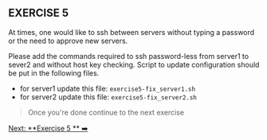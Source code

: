 ## EXERCISE 5

At times, one would like to ssh between servers without typing a password or the need to approve new servers.

Please add the commands required to ssh password-less from server1 to sever2 and without host key checking.
Script to update configuration should be put in the following files.
* for server1 update this file: `exercise5-fix_server1.sh`
* for server2 update this file: `exercise5-fix_server2.sh`


> Once you're done continue to the next exercise

[Next: **Exercise 5 ** ➡️](exercise-5.md)